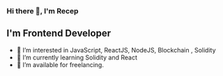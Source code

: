 ### Hi there 👋, I'm Recep

## I'm Frontend Developer

- 👀 I’m interested in JavaScript, ReactJS, NodeJS, Blockchain , Solidity
- 🌱 I’m currently learning Solidity and React
- 🤝 I’m available for freelancing.
